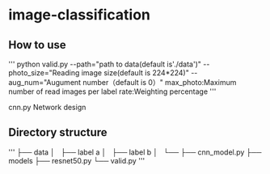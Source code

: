 # image-classification

## How to use

'''
python valid.py --path="path to data(default is'./data')" --photo_size="Reading image size(default is 224*224)" --aug_num="Augument number（default is 0）"
max_photo:Maximum number of read images per label
rate:Weighting percentage
'''

cnn.py
Network design


## Directory structure

'''
├── data
│   ├── label a
│   ├── label b
│   └── 
├── cnn_model.py
├── models
├── resnet50.py
└── valid.py
'''
